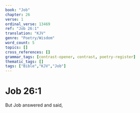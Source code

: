 ```yaml
---
book: "Job"
chapter: 26
verse: 1
ordinal_verse: 13469
ref: "Job 26:1"
translation: "KJV"
genre: "Poetry/Wisdom"
word_count: 5
topics: []
cross_references: []
grammar_tags: [contrast-opener, contrast, poetry-register]
thematic_tags: []
tags: ["Bible","KJV","Job"]
---
```


# Job 26:1

But Job answered and said,
